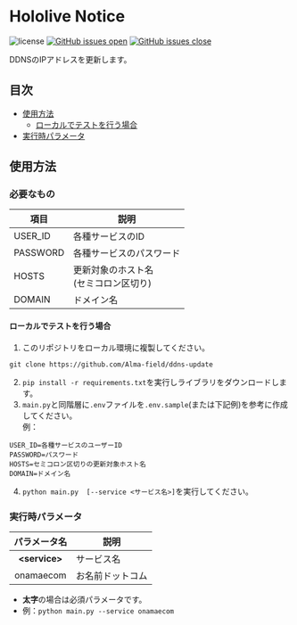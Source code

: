 # Hololive Notice
![license](https://img.shields.io/badge/license-MIT-blue.svg)
[![GitHub issues open](https://img.shields.io/github/issues/Alma-field/ddns-update.svg?maxAge=2592000)](https://github.com/Alma-field/ddns-update/issues?q=is%3Aopen+is%3Aissue)
[![GitHub issues close](https://img.shields.io/github/issues-closed-raw/Alma-field/ddns-update.svg?maxAge=2592000)](https://github.com/Alma-field/ddns-update/issues?q=is%3Aclose+is%3Aissue)

DDNSのIPアドレスを更新します。


## 目次
 - [使用方法](#使用方法)
   - [ローカルでテストを行う場合](#ローカルでテストを行う場合)
 - [実行時パラメータ](#実行時パラメータ)

## 使用方法

### 必要なもの

| 項目 | 説明 |
| ---- | ----------- |
| USER_ID | 各種サービスのID |
| PASSWORD | 各種サービスのパスワード |
| HOSTS | 更新対象のホスト名<br>(セミコロン区切り) |
| DOMAIN | ドメイン名 |

#### ローカルでテストを行う場合
1. このリポジトリをローカル環境に複製してください。
```shell
git clone https://github.com/Alma-field/ddns-update
```
2. `pip install -r requirements.txt`を実行しライブラリをダウンロードします。
3. `main.py`と同階層に`.env`ファイルを`.env.sample`(または下記例)を参考に作成してください。<br>例：
```
USER_ID=各種サービスのユーザーID
PASSWORD=パスワード
HOSTS=セミコロン区切りの更新対象ホスト名
DOMAIN=ドメイン名
```
4. `python main.py  [--service <サービス名>]`を実行してください。

### 実行時パラメータ
| パラメータ名 | 説明 |
| :--: | -- |
| **\<service\>** | サービス名 |
| onamaecom | お名前ドットコム |

 - **太字**の場合は必須パラメータです。<br>
 - 例：`python main.py --service onamaecom`
